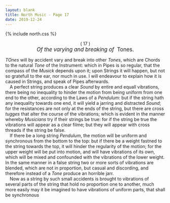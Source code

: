 ```yaml
---
layout: blank
title: North Music - Page 17
date: 2019-12-24 
---
```

{% include north.css %}
<center>( 17 )</center>
<center><big><em>Of the varying and breaking of</em>&nbsp;&nbsp;<smallc><spread>Tones</spread></smallc>.</big></center>

<dcap2></dcap2> 
_TOnes_ will by accident vary and break into other _Tones_, which are Chords to the natural _Tone_ of the Instrument: which in Pipes is so regular, that the compass of the _Musick_ depends upon it; upon Strings it will happen, but not so gratefull to the ear, nor much in use. I will endeavour to explain how it is caused in Strings, and speak of Pipes afterwards.
<br>
&emsp;A perfect string produces a clear _Sound_ by entire and equall vibrations, there being no inequality to hinder the motion from being uniform from one end to the other, according to the Laws of a _Pendulum_: but if the string hath any inequality towards one end, it will yield a jarring and distracted _Sound_; for the resistances are not only at the ends of the string, but there are cross _tugges_ that alter the course of the vibrations; which is evident in the manner whereby _Musicians_ try if their strings be true: for if the string be true the vibrations will appear as a clear filme; but they will appear with cross threads if the string be false.
<br>
&emsp;If there be a long string _Pendulum_, the motion will be uniform and synchronous from the bottom to the top: but if there be a weight fastned to the string towards the top, it will hinder the regularity of the motion; for the upper weight will be put into motion, and will have vibrations of its own, which will be mixed and confounded with the vibrations of the lower weight. In the same manner in a false string two or more sorts of vibrations are blended, which are not in proportion, but casual and discording, and therefore instead of a _Tone_ produce an horrible jarr.
<br>
&emsp;Now as a string by such small accidents is brought to vibrations of several parts of the string that hold no proportion one to another, much more easily may it be imagined to have vibrations of uniform parts, that shall be synchronous